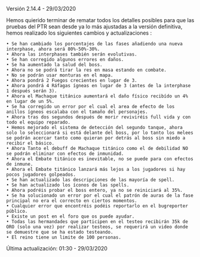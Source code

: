 
Versión 2.14.4 - 29/03/2020

Hemos quierido terminar de rematar todos los detalles posibles para que las pruebas del PTR sean desde ya lo más ajustadas a la versión definitiva, hemos realizado los siguientes cambios y actualizaciones :

    • Se han cambiado los porcentajes de las fases añadiendo una nueva interphase, ahora será 80%-50%-30%.
    • Ahora las interphases también serán evolutivas.
    • Se han corregido algunos errores en daños.
    • Se ha aumentado la salud del boss.
    • Ahora no se podrá tirar la res en masa estando en combate.
    • No se podrán usar monturas en el mapa.
    • Ahora pondrá 2 Fuegos crecientes en lugar de 3.
    • Ahora pondrá 4 Ráfagas ígneas en lugar de 3 (antes de la interphase 1 después serán 3).
    • Ahora el Machaque titánico aumentará el daño físico recibído un 4% en lugar de un 5%.
    • Se ha corregido un error por el cual el area de efecto de los anillos ígneos escalaba con el tamaño del personajes.
    • Ahora tras dos segundos después de morir reviviréis full vida y con todo el equipo reparado.
    • Hemos mejorado el sistema de detección del segundo tanque, ahora solo lo seleccionará si está delante del boss, por lo tanto los melees se podrán acercar tanto como quieran por detrás al boss sin miedo a recibir el básico.
    • Ahora Tanto el debuff de Machaque titánico como el de debilidad NO se podrán eliminar con efectos de inmunidad.
    • Ahora el Embate titánico es inevitable, no se puede para con efectos de inmune.
    • Ahora el Embate titánico lanzará más lejos a los jugadores si hay pocos jugadores golpeados.
    • Se han actualizado las descripciones de las mayoría de spell.
    • Se han actualizado los íconos de las spells.
    • Ahora podréis probar el boss entero, ya no se reiniciará al 35%.
    • Se ha solucionado un error por el cual el patrón de auras de la fase principal no era el correcto en ciertos momentos.
    • Cualquier error que encontréis podéis reportarlo en el bugreporter público.
    • Existe un post en el foro que os puede ayudar.
    • Todas las hermandades que participen en el testeo recibirán 35k de ORO (solo una vez) por realizar testeos, se requerirá un video donde se demuestre que se ha estado testeando.
    • El reino tiene un limite de 100 personas.

Última actualización: 01:30 - 29/03/2020
